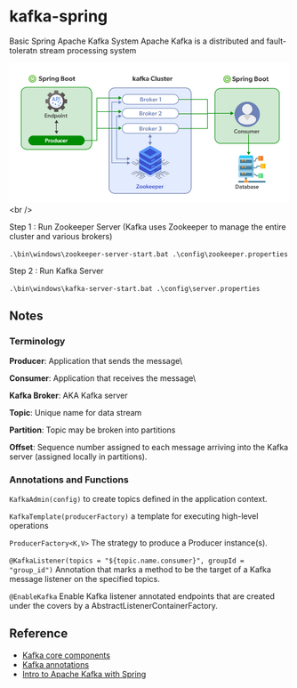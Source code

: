 # kafka-spring

Basic Spring Apache Kafka System
Apache Kafka is a distributed and fault-toleratn stream processing system

![Kafka](SpringBootProducerConsumer.png "https://www.geeksforgeeks.org/spring-boot-kafka-consumer-example/")<br />

Step 1 : Run Zookeeper Server (Kafka uses Zookeeper to manage the entire cluster and various brokers)

```.\bin\windows\zookeeper-server-start.bat .\config\zookeeper.properties```

Step 2 : Run Kafka Server 

```.\bin\windows\kafka-server-start.bat .\config\server.properties```

## Notes

### Terminology

**Producer**: Application that sends the message\

**Consumer**: Application that receives the message\

**Kafka Broker**: AKA Kafka server

**Topic**: Unique name for data stream

**Partition**: Topic may be broken into partitions

**Offset**: Sequence number assigned to each message arriving into the Kafka server (assigned locally in partitions).

### Annotations and Functions

```KafkaAdmin(config)``` to create topics defined in the application context.

```KafkaTemplate(producerFactory)``` a template for executing high-level operations

```ProducerFactory<K,​V>``` The strategy to produce a Producer instance(s).

```@KafkaListener(topics = "${topic.name.consumer}", groupId = "group_id")``` Annotation that marks a method to be the target of a Kafka message listener on the specified topics.

```@EnableKafka``` Enable Kafka listener annotated endpoints that are created under the covers by a AbstractListenerContainerFactory.




## Reference

- [Kafka core components](https://docs.spring.io/spring-kafka/api/org/springframework/kafka/core/package-summary.html)
- [Kafka annotations](https://docs.spring.io/spring-kafka/api/org/springframework/kafka/annotation/package-summary.html)
- [Intro to Apache Kafka with Spring](https://www.baeldung.com/spring-kafka)





